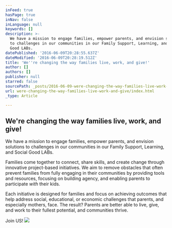 ```yaml
---
inFeed: true
hasPage: true
inNav: false
inLanguage: null
keywords: []
description: >-
  We have a mission to engage families, empower parents, and envision solutions
  to challenges in our communities in our Family Support, Learning, and Social
  Good LABs. 
datePublished: '2016-06-09T20:28:55.637Z'
dateModified: '2016-06-09T20:28:19.512Z'
title: 'We''re changing the way families live, work, and give!'
author: []
authors: []
publisher: null
starred: false
sourcePath: _posts/2016-06-09-were-changing-the-way-families-live-work-and-give.md
url: were-changing-the-way-families-live-work-and-give/index.html
_type: Article

---
```

## **We're changing the way families live, work, and give!**

We have a mission to engage families, empower parents, and envision solutions to challenges in our communities in our Family Support, Learning, and Social Good LABs. 

Families come together to connect, share skills, and create change through innovative project-based initiatives. We aim to remove obstacles that often prevent families from fully engaging in their communities by providing tools and resources, focusing on building agency, and enabling parents to participate _with_ their kids. 

Each initiative is designed for families and focus on achieving outcomes that help address social, educational, or economic challenges that parents, and especially mothers, face. The result? Parents are better able to live, give, and work to their fullest potential, and communities thrive. 

Join US!
![](https://the-grid-user-content.s3-us-west-2.amazonaws.com/224b9058-1963-4726-8f79-7200adc0f966.png)